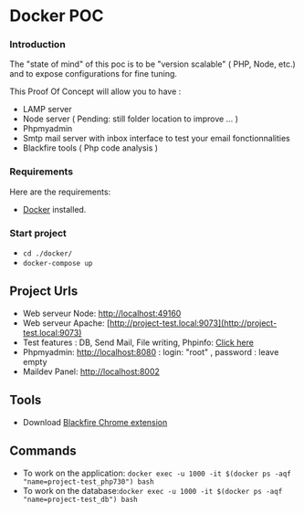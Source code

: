 #  Docker POC

### Introduction
The "state of mind" of this poc is to be "version scalable" ( PHP, Node, etc.) and to expose configurations for fine tuning.

This Proof Of Concept will allow you to have :
- LAMP server
- Node server ( Pending: still folder location to improve ... )
- Phpmyadmin
- Smtp mail server with inbox interface to test your email fonctionnalities
- Blackfire tools ( Php code analysis )

### Requirements

Here are the requirements:
- [Docker](https://www.docker.com/) installed.

### Start project 
- `cd ./docker/`
- `docker-compose up`

## Project Urls 
- Web serveur Node: [http://localhost:49160](http://localhost:49160)
- Web serveur Apache: [http://project-test.local:9073](http://project-test.local:9073)
- Test features : DB, Send Mail, File writing, Phpinfo: [Click here](http://project-test.local:9073/_tests/scripts/)
- Phpmyadmin: [http://localhost:8080](http://localhost:8080) : login: "root" , password : leave empty
- Maildev Panel: [http://localhost:8002](http://localhost:8002)

## Tools  
- Download [Blackfire Chrome extension](https://chrome.google.com/webstore/detail/blackfire-profiler/miefikpgahefdbcgoiicnmpbeeomffld)

## Commands
- To work on the application: `docker exec -u 1000 -it $(docker ps -aqf "name=project-test_php730") bash`
- To work on the database:`docker exec -u 1000 -it $(docker ps -aqf "name=project-test_db") bash`